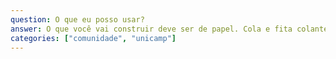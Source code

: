 ```yaml
---
question: O que eu posso usar?
answer: O que você vai construir deve ser de papel. Cola e fita colante (de preferência fita crepe que é de papel) podem ser usadas livremente . Você poderá usar outros materiais como acessórios para coisas que não for possível fazer de papel, por exemplo, você pode usar barbante para mostrar um movimento de polias. O tema principal tem que ser o papel, use a criatividade para substituir coisas por papel.
categories: ["comunidade", "unicamp"]
---
```

